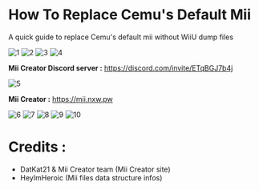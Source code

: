 # How To Replace Cemu's Default Mii
A quick guide to replace Cemu's default mii without WiiU dump files


![1](https://github.com/user-attachments/assets/665e1c6a-76a0-43ab-a305-03bc0e46cf0c)
![2](https://github.com/user-attachments/assets/2d5f9e90-a09e-452a-af30-75875aff9a18)
![3](https://github.com/user-attachments/assets/617b80e7-83b4-432d-89b2-2a26d5655cd2)
![4](https://github.com/user-attachments/assets/099865af-25a1-4e7e-9b1c-201a9a4d39e0)

**Mii Creator Discord server :** https://discord.com/invite/ETqBGJ7b4j

![5](https://github.com/user-attachments/assets/7118ecfb-c7f6-4340-84a6-1a59ec2fa189)

**Mii Creator :** https://mii.nxw.pw

![6](https://github.com/user-attachments/assets/0682bd5b-ce06-4232-8d3f-8339c8e62825)
![7](https://github.com/user-attachments/assets/2ff9ed1d-d22c-48c7-8969-8e263cfe6997)
![8](https://github.com/user-attachments/assets/ed6cd3c9-1890-4cce-b6ab-6d82feedb785)
![9](https://github.com/user-attachments/assets/8138d378-2df3-46f1-bf48-e394d7096a1b)
![10](https://github.com/user-attachments/assets/90b08da8-22f2-426d-9403-c697bac7a564)


# **Credits :**
- DatKat21 & Mii Creator team (Mii Creator site)
- HeyImHeroic (Mii files data structure infos)

